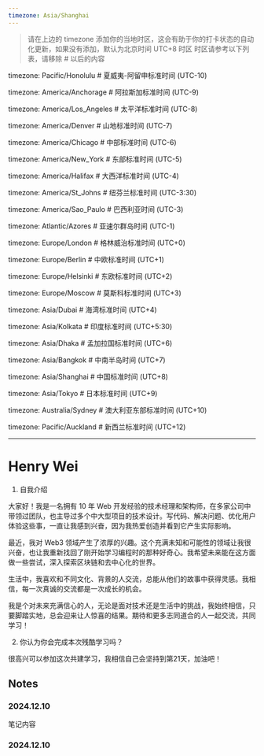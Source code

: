 ```yaml
---
timezone: Asia/Shanghai
---
```


> 请在上边的 timezone 添加你的当地时区，这会有助于你的打卡状态的自动化更新，如果没有添加，默认为北京时间 UTC+8 时区
> 时区请参考以下列表，请移除 # 以后的内容

timezone: Pacific/Honolulu # 夏威夷-阿留申标准时间 (UTC-10)

timezone: America/Anchorage # 阿拉斯加标准时间 (UTC-9)

timezone: America/Los_Angeles # 太平洋标准时间 (UTC-8)

timezone: America/Denver # 山地标准时间 (UTC-7)

timezone: America/Chicago # 中部标准时间 (UTC-6)

timezone: America/New_York # 东部标准时间 (UTC-5)

timezone: America/Halifax # 大西洋标准时间 (UTC-4)

timezone: America/St_Johns # 纽芬兰标准时间 (UTC-3:30)

timezone: America/Sao_Paulo # 巴西利亚时间 (UTC-3)

timezone: Atlantic/Azores # 亚速尔群岛时间 (UTC-1)

timezone: Europe/London # 格林威治标准时间 (UTC+0)

timezone: Europe/Berlin # 中欧标准时间 (UTC+1)

timezone: Europe/Helsinki # 东欧标准时间 (UTC+2)

timezone: Europe/Moscow # 莫斯科标准时间 (UTC+3)

timezone: Asia/Dubai # 海湾标准时间 (UTC+4)

timezone: Asia/Kolkata # 印度标准时间 (UTC+5:30)

timezone: Asia/Dhaka # 孟加拉国标准时间 (UTC+6)

timezone: Asia/Bangkok # 中南半岛时间 (UTC+7)

timezone: Asia/Shanghai # 中国标准时间 (UTC+8)

timezone: Asia/Tokyo # 日本标准时间 (UTC+9)

timezone: Australia/Sydney # 澳大利亚东部标准时间 (UTC+10)

timezone: Pacific/Auckland # 新西兰标准时间 (UTC+12)

---

# Henry Wei

1. 自我介绍

大家好！我是一名拥有 10 年 Web 开发经验的技术经理和架构师，在多家公司中带领过团队，也主导过多个中大型项目的技术设计。写代码、解决问题、优化用户体验这些事，一直让我感到兴奋，因为我热爱创造并看到它产生实际影响。

最近，我对 Web3 领域产生了浓厚的兴趣。这个充满未知和可能性的领域让我很兴奋，也让我重新找回了刚开始学习编程时的那种好奇心。我希望未来能在这方面做一些尝试，深入探索区块链和去中心化的世界。

生活中，我喜欢和不同文化、背景的人交流，总能从他们的故事中获得灵感。我相信，每一次真诚的交流都是一次成长的机会。

我是个对未来充满信心的人，无论是面对技术还是生活中的挑战，我始终相信，只要脚踏实地，总会迎来让人惊喜的结果。期待和更多志同道合的人一起交流，共同学习！

2. 你认为你会完成本次残酷学习吗？

很高兴可以参加这次共建学习，我相信自己会坚持到第21天，加油吧！

## Notes

<!-- Content_START -->

### 2024.12.10

笔记内容

### 2024.12.10

<!-- Content_END -->
